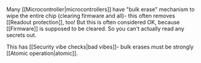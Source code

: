 Many [[Microcontroller|microcontrollers]] have "bulk erase" mechanism to wipe the entire chip (clearing firmware and all)- this often removes [[Readout protection]], too! But this is often considered OK, because [[Firmware]] is supposed to be cleared. So you can't actually read any secrets out.

This has [[Security vibe checks|bad vibes]]- bulk erases must be strongly [[Atomic operation|atomic]].